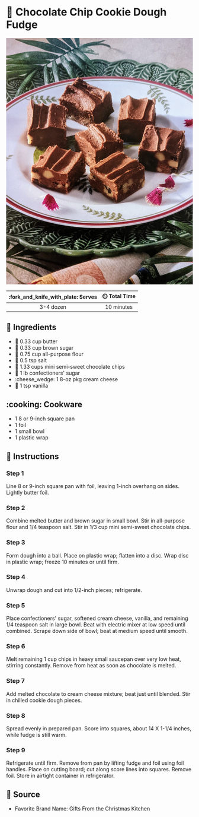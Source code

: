 # :chocolate_bar: Chocolate Chip Cookie Dough Fudge

![Chocolate Chip Cookie Dough Fudge](../assets/images/chocolate-chip-cookie-dough-fudge.jpg)

| :fork_and_knife_with_plate: Serves | :timer_clock: Total Time |
|:----------------------------------:|:-----------------------: |
| 3-4 dozen | 10 minutes |

## :salt: Ingredients

- :butter: 0.33 cup butter
- :maple_leaf: 0.33 cup brown sugar
- :ear_of_rice: 0.75 cup all-purpose flour
- :salt: 0.5 tsp salt
- :chocolate_bar: 1.33 cups mini semi-sweet chocolate chips
- :candy: 1 lb confectioners' sugar
- :cheese_wedge: 1 8-oz pkg cream cheese
- :icecream: 1 tsp vanilla

## :cooking: Cookware

- 1 8 or 9-inch square pan
- 1 foil
- 1 small bowl
- 1 plastic wrap

## :pencil: Instructions

### Step 1

Line 8 or 9-inch square pan with foil, leaving 1-inch overhang on sides. Lightly butter foil.

### Step 2

Combine melted butter and brown sugar in small bowl. Stir in all-purpose flour and 1/4 teaspoon salt. Stir in 1/3 cup
mini semi-sweet chocolate chips.

### Step 3

Form dough into a ball. Place on plastic wrap; flatten into a disc. Wrap disc in plastic wrap; freeze 10 minutes or
until firm.

### Step 4

Unwrap dough and cut into 1/2-inch pieces; refrigerate.

### Step 5

Place confectioners' sugar, softened cream cheese, vanilla, and remaining 1/4 teaspoon salt in large bowl. Beat with
electric mixer at low speed until combined. Scrape down side of bowl; beat at medium speed until smooth.

### Step 6

Melt remaining 1 cup chips in heavy small saucepan over very low heat, stirring constantly. Remove from heat as soon as
chocolate is melted.

### Step 7

Add melted chocolate to cream cheese mixture; beat just until blended. Stir in chilled cookie dough pieces.

### Step 8

Spread evenly in prepared pan. Score into squares, about 14 X 1-1/4 inches, while fudge is still warm.

### Step 9

Refrigerate until firm. Remove from pan by lifting fudge and foil using foil handles. Place on cutting board; cut along
score lines into squares. Remove foil. Store in airtight container in refrigerator.

## :link: Source

- Favorite Brand Name: Gifts From the Christmas Kitchen
